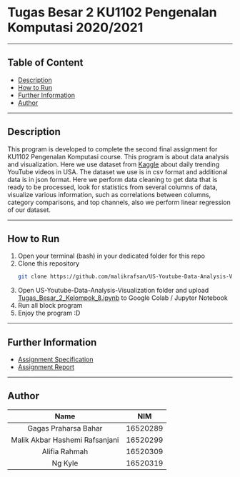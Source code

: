 # Tugas Besar 2 KU1102 Pengenalan Komputasi 2020/2021

--- 

## Table of Content
- [Description](#Description)
- [How to Run](#how-to-run)
- [Further Information](#further-information)
- [Author](#author)

---

## Description
This program is developed to complete the second final assignment for KU1102 Pengenalan Komputasi course. This program is about data analysis and visualization. Here we use dataset from [Kaggle](https://www.kaggle.com/datasnaek/youtube-new?select=USvideos.csv) about daily trending YouTube videos in USA. The dataset we use is in csv format and additional data is in json format. Here we perform data cleaning to get data that is ready to be processed, look for statistics from several columns of data, visualize various information, such as correlations between columns, category comparisons, and top channels, also we perform linear regression of our dataset.

---

## How to Run
1. Open your terminal (bash) in your dedicated folder for this repo
2. Clone this repository
    ```sh
    git clone https://github.com/malikrafsan/US-Youtube-Data-Analysis-Visualization.git
    ```
3. Open US-Youtube-Data-Analysis-Visualization folder and upload [Tugas_Besar_2_Kelompok_8.ipynb](Tugas_Besar_2_Kelompok_8.ipynb) to Google Colab / Jupyter Notebook
4. Run all block program
5. Enjoy the program :D

---

## Further Information
- [Assignment Specification](Specification\KU1102_DA_4_TugasDataAnalisis_StreamPemrograman.pdf)
- [Assignment Report](Report\Laporan-Tugas-Besar-Pengkom-2.pdf)

--- 

## Author
|Name   |NIM   |
|:---:|:---:|
|Gagas Praharsa Bahar|16520289|
|Malik Akbar Hashemi Rafsanjani|16520299|
|Alifia Rahmah|16520309|
|Ng Kyle|16520319|
